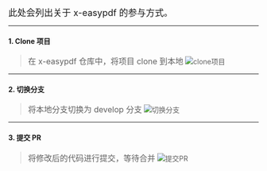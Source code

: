 <font size=4>此处会列出关于 x-easypdf 的参与方式。</font>

---

#### 1. Clone 项目

> <font size=3>在 x-easypdf 仓库中，将项目 clone 到本地</font>
![clone项目](https://oscimg.oschina.net/oscnet/up-73f41511bcc2a868442032f5e71c6463a18.png "clone")

---

#### 2. 切换分支

> <font size=3>将本地分支切换为 develop 分支</font>
![切换分支](https://oscimg.oschina.net/oscnet/up-b85931375c28b2b7c52373788967a4442f9.png "change")

---

#### 3. 提交 PR

> <font size=3>将修改后的代码进行提交，等待合并</font>
![提交PR](https://oscimg.oschina.net/oscnet/up-6ba0a1900fd8e4261a3b1880cfbfe648588.png "pr1")

